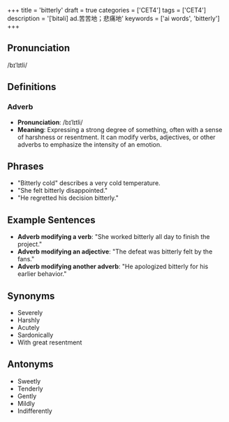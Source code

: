 +++
title = 'bitterly'
draft = true
categories = ['CET4']
tags = ['CET4']
description = '[ˈbitəli] ad.苦苦地；悲痛地'
keywords = ['ai words', 'bitterly']
+++

## Pronunciation
/bɪˈlɪtli/

## Definitions
### Adverb
- **Pronunciation**: /bɪˈlɪtli/
- **Meaning**: Expressing a strong degree of something, often with a sense of harshness or resentment. It can modify verbs, adjectives, or other adverbs to emphasize the intensity of an emotion.

## Phrases
- "Bitterly cold" describes a very cold temperature.
- "She felt bitterly disappointed."
- "He regretted his decision bitterly."

## Example Sentences
- **Adverb modifying a verb**: "She worked bitterly all day to finish the project."
- **Adverb modifying an adjective**: "The defeat was bitterly felt by the fans."
- **Adverb modifying another adverb**: "He apologized bitterly for his earlier behavior."

## Synonyms
- Severely
- Harshly
- Acutely
- Sardonically
- With great resentment

## Antonyms
- Sweetly
- Tenderly
- Gently
- Mildly
- Indifferently
